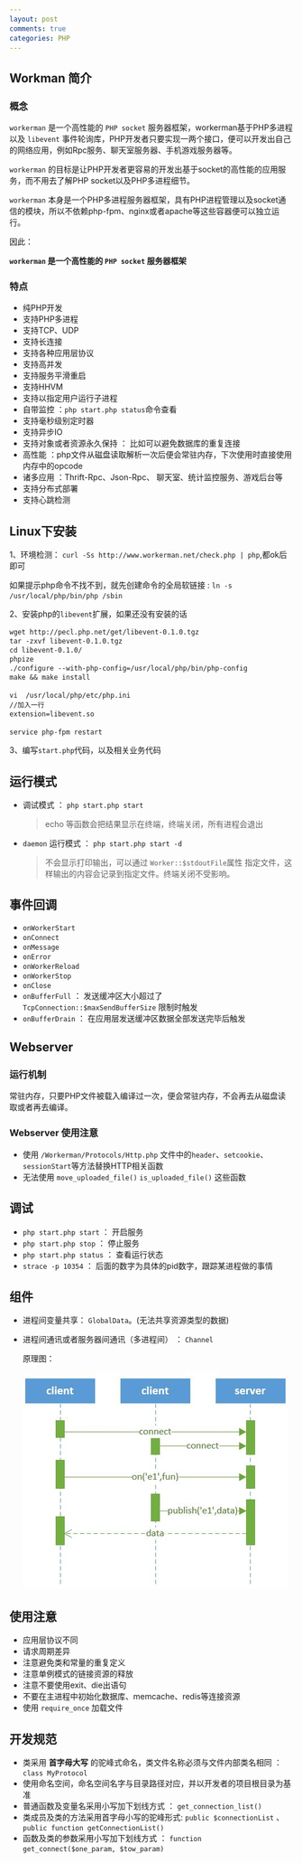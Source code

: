 ```yaml
---
layout: post
comments: true
categories: PHP
---
```




## Workman 简介

### 概念

`workerman` 是一个高性能的 `PHP socket` 服务器框架，workerman基于PHP多进程以及 `libevent` 事件轮询库，PHP开发者只要实现一两个接口，便可以开发出自己的网络应用，例如Rpc服务、聊天室服务器、手机游戏服务器等。

`workerman` 的目标是让PHP开发者更容易的开发出基于socket的高性能的应用服务，而不用去了解PHP socket以及PHP多进程细节。

`workerman` 本身是一个PHP多进程服务器框架，具有PHP进程管理以及socket通信的模块，所以不依赖php-fpm、nginx或者apache等这些容器便可以独立运行。

因此：

**`workerman` 是一个高性能的 `PHP socket` 服务器框架**

### 特点

- 纯PHP开发
- 支持PHP多进程
- 支持TCP、UDP
- 支持长连接
- 支持各种应用层协议
- 支持高并发
- 支持服务平滑重启
- 支持HHVM
- 支持以指定用户运行子进程
- 自带监控 ：`php start.php status`命令查看
- 支持毫秒级别定时器
- 支持异步IO
- 支持对象或者资源永久保持 ： 比如可以避免数据库的重复连接
- 高性能 ：php文件从磁盘读取解析一次后便会常驻内存，下次使用时直接使用内存中的opcode
- 诸多应用 ：Thrift-Rpc、Json-Rpc、 聊天室、统计监控服务、游戏后台等
- 支持分布式部署
- 支持心跳检测



## Linux下安装


1、环境检测： `curl -Ss http://www.workerman.net/check.php | php`,都ok后即可

如果提示php命令不找不到，就先创建命令的全局软链接 : `ln -s /usr/local/php/bin/php /sbin`

2、安装php的`libevent`扩展，如果还没有安装的话

```
wget http://pecl.php.net/get/libevent-0.1.0.tgz
tar -zxvf libevent-0.1.0.tgz
cd libevent-0.1.0/
phpize
./configure --with-php-config=/usr/local/php/bin/php-config
make && make install

vi  /usr/local/php/etc/php.ini
//加入一行
extension=libevent.so

service php-fpm restart
```

3、编写`start.php`代码，以及相关业务代码



## 运行模式

- 调试模式  ： `php start.php start` 

    > echo 等函数会把结果显示在终端，终端关闭，所有进程会退出

- `daemon` 运行模式 ： `php start.php start -d`         
    
    > 不会显示打印输出，可以通过 `Worker::$stdoutFile`属性 指定文件，这样输出的内容会记录到指定文件。终端关闭不受影响。


## 事件回调

- `onWorkerStart`
- `onConnect`
- `onMessage`
- `onError`
- `onWorkerReload`
- `onWorkerStop`
- `onClose`
- `onBufferFull` ： 发送缓冲区大小超过了 `TcpConnection::$maxSendBufferSize` 限制时触发
- `onBufferDrain` ： 在应用层发送缓冲区数据全部发送完毕后触发

## Webserver

### 运行机制

常驻内存，只要PHP文件被载入编译过一次，便会常驻内存，不会再去从磁盘读取或者再去编译。

### Webserver 使用注意

- 使用 `/Workerman/Protocols/Http.php` 文件中的`header`、`setcookie`、`sessionStart`等方法替换HTTP相关函数
- 无法使用 `move_uploaded_file()` `is_uploaded_file()` 这些函数


## 调试

- `php start.php start` ： 开启服务
- `php start.php stop`  ： 停止服务
- `php start.php status` ： 查看运行状态
- `strace -p 10354` ： 后面的数字为具体的pid数字，跟踪某进程做的事情



## 组件

- 进程间变量共享： `GlobalData`。(无法共享资源类型的数据)


- 进程间通讯或者服务器间通讯（多进程间） ： `Channel`

    原理图：
    
    ![image](/static/img/workerman.jpg)



## 使用注意

- 应用层协议不同
- 请求周期差异
- 注意避免类和常量的重复定义
- 注意单例模式的链接资源的释放
- 注意不要使用exit、die出语句
- 不要在主进程中初始化数据库、memcache、redis等连接资源
- 使用 `require_once` 加载文件


## 开发规范

- 类采用 **首字母大写** 的驼峰式命名，类文件名称必须与文件内部类名相同 ： `class MyProtocol`
- 使用命名空间，命名空间名字与目录路径对应，并以开发者的项目根目录为基准
- 普通函数及变量名采用小写加下划线方式 ： `get_connection_list()`
- 类成员及类的方法采用首字母小写的驼峰形式: `public $connectionList` 、 `public function getConnectionList()`
- 函数及类的参数采用小写加下划线方式 ： `function get_connect($one_param, $tow_param)`

